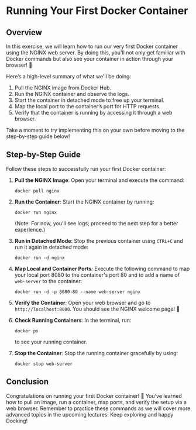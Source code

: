 # Running Your First Docker Container

## Overview

In this exercise, we will learn how to run our very first Docker container using the NGINX web server. By doing this, you'll not only get familiar with Docker commands but also see your container in action through your browser! 🎉

Here’s a high-level summary of what we'll be doing:

1. Pull the NGINX image from Docker Hub.
2. Run the NGINX container and observe the logs.
3. Start the container in detached mode to free up your terminal.
4. Map the local port to the container’s port for HTTP requests.
5. Verify that the container is running by accessing it through a web browser.

Take a moment to try implementing this on your own before moving to the step-by-step guide below!

## Step-by-Step Guide

Follow these steps to successfully run your first Docker container:

1. **Pull the NGINX Image**: Open your terminal and execute the command:

   ```
   docker pull nginx
   ```

2. **Run the Container**: Start the NGINX container by running:

   ```
   docker run nginx
   ```

   (Note: For now, you'll see logs; proceed to the next step for a better experience.)

3. **Run in Detached Mode**: Stop the previous container using `CTRL+C` and run it again in detached mode:

   ```
   docker run -d nginx
   ```

4. **Map Local and Container Ports**: Execute the following command to map your local port 8080 to the container's port 80 and to add a name of `web-server` to the container:

   ```
   docker run -d -p 8080:80 --name web-server nginx
   ```

5. **Verify the Container**: Open your web browser and go to `http://localhost:8080`. You should see the NGINX welcome page! 🎈

6. **Check Running Containers**: In the terminal, run:

   ```
   docker ps
   ```

   to see your running container.

7. **Stop the Container**: Stop the running container gracefully by using:
   ```
   docker stop web-server
   ```

## Conclusion

Congratulations on running your first Docker container! 🎊 You’ve learned how to pull an image, run a container, map ports, and verify the setup via a web browser. Remember to practice these commands as we will cover more advanced topics in the upcoming lectures. Keep exploring and happy Docking!

